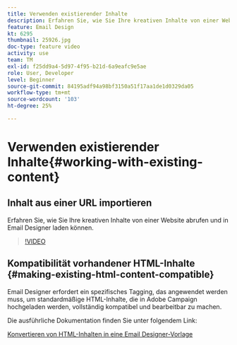```yaml
---
title: Verwenden existierender Inhalte
description: Erfahren Sie, wie Sie Ihre kreativen Inhalte von einer Website abrufen und in Email Designer laden können.
feature: Email Design
kt: 6295
thumbnail: 25926.jpg
doc-type: feature video
activity: use
team: TM
exl-id: f25dd9a4-5d97-4f95-b21d-6a9eafc9e5ae
role: User, Developer
level: Beginner
source-git-commit: 84195adf94a98bf3150a51f17aa1de1d0329da05
workflow-type: tm+mt
source-wordcount: '103'
ht-degree: 25%

---
```


# Verwenden existierender Inhalte{#working-with-existing-content}

## Inhalt aus einer URL importieren

Erfahren Sie, wie Sie Ihre kreativen Inhalte von einer Website abrufen und in Email Designer laden können.

>[!VIDEO](https://video.tv.adobe.com/v/25926?quality=12)

## Kompatibilität vorhandener HTML-Inhalte {#making-existing-html-content-compatible}

Email Designer erfordert ein spezifisches Tagging, das angewendet werden muss, um standardmäßige HTML-Inhalte, die in Adobe Campaign hochgeladen werden, vollständig kompatibel und bearbeitbar zu machen.

Die ausführliche Dokumentation finden Sie unter folgendem Link:

[Konvertieren von HTML-Inhalten in eine Email Designer-Vorlage](https://experienceleague.adobe.com/docs/campaign-standard/using/designing-content/building-email-content/using-existing-content.html?lang=en)
